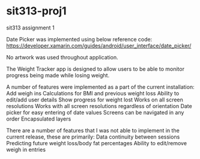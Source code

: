 # sit313-proj1
sit313 assignment 1

Date Picker was implemented using below reference code:
https://developer.xamarin.com/guides/android/user_interface/date_picker/

No artwork was used throughout application.

The Weight Tracker app is designed to allow users to be able to monitor progress being made while losing weight.

A number of features were implemented as a part of the current installation:
Add weigh ins
Calculations for BMI and previous weight loss
Ability to edit/add user details
Show progress for weight lost
Works on all screen resolutions
Works with all screen resolutions regardless of orientation
Date picker for easy entering of date values
Screens can be navigated in any order
Encapsulated layers

There are a number of features that I was not able to implement in the current release, these are primarily:
Data continuity between sessions
Predicting future weight loss/body fat percentages
Ability to edit/remove weigh in entries

